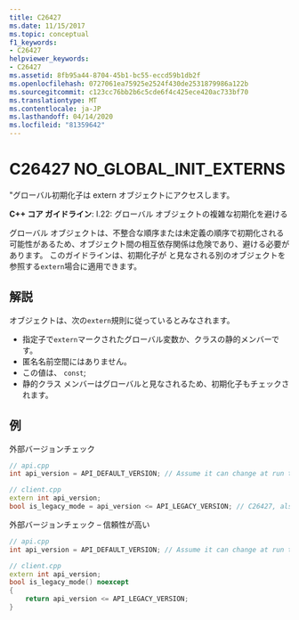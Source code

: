```yaml
---
title: C26427
ms.date: 11/15/2017
ms.topic: conceptual
f1_keywords:
- C26427
helpviewer_keywords:
- C26427
ms.assetid: 8fb95a44-8704-45b1-bc55-eccd59b1db2f
ms.openlocfilehash: 0727061ea75925e2524f430de2531879986a122b
ms.sourcegitcommit: c123cc76bb2b6c5cde6f4c425ece420ac733bf70
ms.translationtype: MT
ms.contentlocale: ja-JP
ms.lasthandoff: 04/14/2020
ms.locfileid: "81359642"
---
```

# <a name="c26427-no_global_init_externs"></a>C26427 NO_GLOBAL_INIT_EXTERNS

"グローバル初期化子は extern オブジェクトにアクセスします。

**C++ コア ガイドライン**: I.22: グローバル オブジェクトの複雑な初期化を避ける

グローバル オブジェクトは、不整合な順序または未定義の順序で初期化される可能性があるため、オブジェクト間の相互依存関係は危険であり、避ける必要があります。 このガイドラインは、初期化子が と見なされる別のオブジェクトを参照する`extern`場合に適用できます。

## <a name="remarks"></a>解説

オブジェクトは、次の`extern`規則に従っているとみなされます。

- 指定子で`extern`マークされたグローバル変数か、クラスの静的メンバーです。
- 匿名名前空間にはありません。
- この値は、 `const`;
- 静的クラス メンバーはグローバルと見なされるため、初期化子もチェックされます。

## <a name="example"></a>例

外部バージョンチェック

```cpp
// api.cpp
int api_version = API_DEFAULT_VERSION; // Assume it can change at run time, hence non-const.

// client.cpp
extern int api_version;
bool is_legacy_mode = api_version <= API_LEGACY_VERSION; // C26427, also stale value
```

外部バージョンチェック – 信頼性が高い

```cpp
// api.cpp
int api_version = API_DEFAULT_VERSION; // Assume it can change at run time, hence non-const.

// client.cpp
extern int api_version;
bool is_legacy_mode() noexcept
{
    return api_version <= API_LEGACY_VERSION;
}
```
